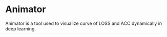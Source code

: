 # Animator
Animator is a tool used to visualize curve of LOSS and ACC dynamically in deep learning.
